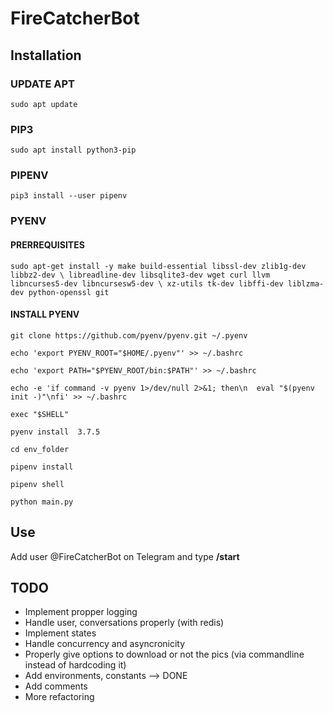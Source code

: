 # FireCatcherBot

## Installation

### UPDATE APT

`sudo apt update`

### PIP3

`sudo apt install python3-pip`

### PIPENV

`pip3 install --user pipenv`

### PYENV

#### PRERREQUISITES

`sudo apt-get install -y make build-essential libssl-dev zlib1g-dev libbz2-dev \
libreadline-dev libsqlite3-dev wget curl llvm libncurses5-dev libncursesw5-dev \
xz-utils tk-dev libffi-dev liblzma-dev python-openssl git`

#### INSTALL PYENV

`git clone https://github.com/pyenv/pyenv.git ~/.pyenv`

`echo 'export PYENV_ROOT="$HOME/.pyenv"' >> ~/.bashrc`

`echo 'export PATH="$PYENV_ROOT/bin:$PATH"' >> ~/.bashrc`

`echo -e 'if command -v pyenv 1>/dev/null 2>&1; then\n  eval "$(pyenv init -)"\nfi' >> ~/.bashrc`

`exec "$SHELL"`

`pyenv install  3.7.5`

`cd env_folder`

`pipenv install`

`pipenv shell`

`python main.py`

## Use

Add user @FireCatcherBot on Telegram and type __/start__

## TODO

- Implement propper logging
- Handle user, conversations properly (with redis)
- Implement states
- Handle concurrency and asyncronicity
- Properly give options to download or not the pics (via commandline instead of hardcoding it)
- Add environments, constants --> DONE
- Add comments
- More refactoring